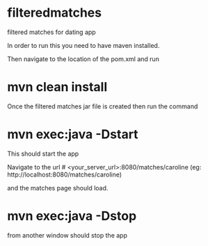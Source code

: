 # filteredmatches
filtered matches for dating app

In order to run this you need to have maven installed.

Then navigate to the location of the pom.xml and run 

# mvn clean install

Once the filtered matches jar file is created then run the command

# mvn exec:java -Dstart

This should start the app

Navigate to the url # <your_server_url>:8080/matches/caroline (eg: http://localhost:8080/matches/caroline)

and the matches page should load.

# mvn exec:java -Dstop 

from another window should stop the app
